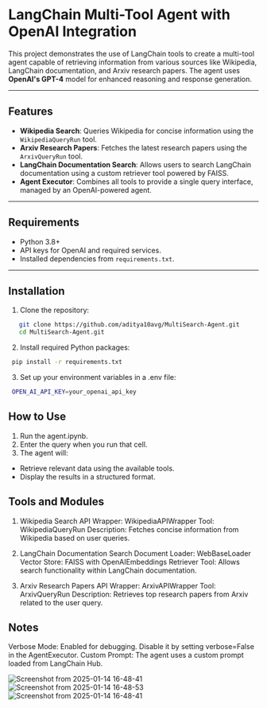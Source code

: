 # LangChain Multi-Tool Agent with OpenAI Integration

This project demonstrates the use of LangChain tools to create a multi-tool agent capable of retrieving information from various sources like Wikipedia, LangChain documentation, and Arxiv research papers. The agent uses **OpenAI's GPT-4** model for enhanced reasoning and response generation.

---

## Features
- **Wikipedia Search**: Queries Wikipedia for concise information using the `WikipediaQueryRun` tool.
- **Arxiv Research Papers**: Fetches the latest research papers using the `ArxivQueryRun` tool.
- **LangChain Documentation Search**: Allows users to search LangChain documentation using a custom retriever tool powered by FAISS.
- **Agent Executor**: Combines all tools to provide a single query interface, managed by an OpenAI-powered agent.

---

## Requirements
- Python 3.8+
- API keys for OpenAI and required services.
- Installed dependencies from `requirements.txt`.

---

## Installation

1. Clone the repository:
```bash
   git clone https://github.com/aditya10avg/MultiSearch-Agent.git
   cd MultiSearch-Agent.git
```

2. Install required Python packages:
```bash
 pip install -r requirements.txt
```

3. Set up your environment variables in a .env file:

```bash
 OPEN_AI_API_KEY=your_openai_api_key
```

## How to Use

1. Run the agent.ipynb.
2. Enter the query when you run that cell.
3. The agent will:

  - Retrieve relevant data using the available tools.
  - Display the results in a structured format. 


## Tools and Modules

1. Wikipedia Search
API Wrapper: WikipediaAPIWrapper
Tool: WikipediaQueryRun
Description: Fetches concise information from Wikipedia based on user queries.


2. LangChain Documentation Search
Document Loader: WebBaseLoader
Vector Store: FAISS with OpenAIEmbeddings
Retriever Tool: Allows search functionality within LangChain documentation.

4. Arxiv Research Papers
API Wrapper: ArxivAPIWrapper
Tool: ArxivQueryRun
Description: Retrieves top research papers from Arxiv related to the user query.

## Notes
Verbose Mode: Enabled for debugging. Disable it by setting verbose=False in the AgentExecutor.
Custom Prompt: The agent uses a custom prompt loaded from LangChain Hub.


![Screenshot from 2025-01-14 16-48-41](https://github.com/user-attachments/assets/6a39097e-dbf5-4aa6-ab29-d19d2f867197)![Screenshot from 2025-01-14 16-48-53](https://github.com/user-attachments/assets/5cdfdd01-ff46-4ddb-a8f5-fb2811f6323b)
![Screenshot from 2025-01-14 16-48-41](https://github.com/user-attachments/assets/745c0930-215b-412d-b7cc-429d1348bb06)
